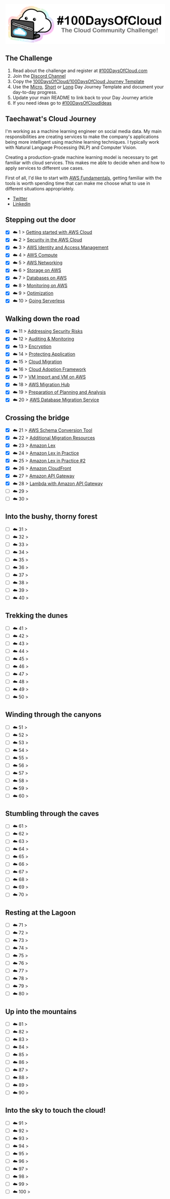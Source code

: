 <p align="center">
  <img src="banner.png">
</p>

## The Challenge
1. Read about the challenge and register at [#100DaysOfCloud.com](https://100DaysOfCloud.com)
2. Join the [Discord Channel](https://discord.gg/c6Db8nY)
3. Copy the [100DaysOfCloud/100DaysOfCloud Journey Template](https://github.com/100DaysOfCloud/100DaysOfCloud/generate)
4. Use the [Micro](Templates/000-DAY-ARTICLE-MICRO-TEMPLATE.md), [Short](Templates/001-DAY-ARTICLE-SHORT-TEMPLATE.md) or [Long](Templates/002-DAY-ARTICLE-LONG-TEMPLATE.md) Day Journey Template and document your day-to-day progress.
5. Update your main README to link back to your Day Journey article
4. If you need ideas go to [#100DaysOfCloudIdeas](https://github.com/100DaysOfCloud/100DaysOfCloudIdeas)


## Taechawat's Cloud Journey
I'm working as a machine learning engineer on social media data. My main responsibilities are creating services to make the company's applications being more intelligent using machine learning techniques. I typically work with Natural Language Processing (NLP) and Computer Vision.
<br/>

Creating a production-grade machine learning model is necessary to get familiar with cloud services. This makes me able to decide when and how to apply services to different use cases.
<br/>

First of all, I'd like to start with [AWS Fundamentals](https://www.coursera.org/specializations/aws-fundamentals), getting familiar with the tools is worth spending time that can make me choose what to use in different situations appropriately.
<br/>

- [Twitter](https://twitter.com/TaechawatK)
- [Linkedin](https://www.linkedin.com/in/taechawatk)

## Stepping out the door

- [x] ☁️ 1 > [Getting started with AWS Cloud](Journey/001/Readme.md)
- [x] ☁️ 2 > [Security in the AWS Cloud](Journey/002/Readme.md)
- [x] ☁️ 3 > [AWS Identity and Access Management](Journey/003/Readme.md)
- [x] ☁️ 4 > [AWS Compute](Journey/004/Readme.md)
- [X] ☁️ 5 > [AWS Networking](Journey/005/Readme.md)
- [x] ☁️ 6 > [Storage on AWS](Journey/006/Readme.md)
- [x] ☁️ 7 > [Databases on AWS](Journey/007/Readme.md)
- [x] ☁️ 8 > [Monitoring on AWS](Journey/008/Readme.md)
- [x] ☁️ 9 > [Optimization](Journey/009/Readme.md)
- [x] ☁️ 10 > [Going Serverless](Journey/010/Readme.md)

## Walking down the road

- [x] ☁️ 11 > [Addressing Security Risks](Journey/011/Readme.md)
- [x] ☁️ 12 > [Auditing & Monitoring](Journey/012/Readme.md)
- [x] ☁️ 13 > [Encryption](Journey/013/Readme.md)
- [x] ☁️ 14 > [Protecting Application](Journey/014/Readme.md)
- [x] ☁️ 15 > [Cloud Migration](Journey/015/Readme.md)
- [x] ☁️ 16 > [Cloud Adoption Framework](Journey/016/Readme.md)
- [x] ☁️ 17 > [VM Import and VM on AWS](Journey/017/Readme.md)
- [x] ☁️ 18 > [AWS Migration Hub](Journey/018/Readme.md)
- [x] ☁️ 19 > [Preparation of Planning and Analysis](Journey/019/Readme.md)
- [x] ☁️ 20 > [AWS Database Migration Service](Journey/020/Readme.md)

## Crossing the bridge

- [x] ☁️ 21 > [AWS Schema Conversion Tool](Journey/021/Readme.md)
- [x] ☁️ 22 > [Additional Migration Resources](Journey/022/Readme.md)
- [x] ☁️ 23 > [Amazon Lex](Journey/023/Readme.md)
- [x] ☁️ 24 > [Amazon Lex in Practice](Journey/024/Readme.md)
- [x] ☁️ 25 > [Amazon Lex in Practice #2](Journey/025/Readme.md)
- [x] ☁️ 26 > [Amazon CloudFront](Journey/026/Readme.md)
- [x] ☁️ 27 > [Amazon API Gateway](Journey/027/Readme.md)
- [x] ☁️ 28 > [Lambda with Amazon API Gateway](Journey/028/Readme.md)
- [ ] ☁️ 29 > [](Journey/029/Readme.md)
- [ ] ☁️ 30 > [](Journey/030/Readme.md)

## Into the bushy, thorny forest

- [ ] ☁️ 31 > [](Journey/031/Readme.md)
- [ ] ☁️ 32 > [](Journey/032/Readme.md)
- [ ] ☁️ 33 > [](Journey/033/Readme.md)
- [ ] ☁️ 34 > [](Journey/034/Readme.md)
- [ ] ☁️ 35 > [](Journey/035/Readme.md)
- [ ] ☁️ 36 > [](Journey/036/Readme.md)
- [ ] ☁️ 37 > [](Journey/037/Readme.md)
- [ ] ☁️ 38 > [](Journey/038/Readme.md)
- [ ] ☁️ 39 > [](Journey/039/Readme.md)
- [ ] ☁️ 40 > [](Journey/040/Readme.md)

## Trekking the dunes

- [ ] ☁️ 41 > [](Journey/041/Readme.md)
- [ ] ☁️ 42 > [](Journey/042/Readme.md)
- [ ] ☁️ 43 > [](Journey/043/Readme.md)
- [ ] ☁️ 44 > [](Journey/044/Readme.md)
- [ ] ☁️ 45 > [](Journey/045/Readme.md)
- [ ] ☁️ 46 > [](Journey/046/Readme.md)
- [ ] ☁️ 47 > [](Journey/047/Readme.md)
- [ ] ☁️ 48 > [](Journey/048/Readme.md)
- [ ] ☁️ 49 > [](Journey/049/Readme.md)
- [ ] ☁️ 50 > [](Journey/050/Readme.md)

## Winding through the canyons

- [ ] ☁️ 51 > [](Journey/051/Readme.md)
- [ ] ☁️ 52 > [](Journey/052/Readme.md)
- [ ] ☁️ 53 > [](Journey/053/Readme.md)
- [ ] ☁️ 54 > [](Journey/054/Readme.md)
- [ ] ☁️ 55 > [](Journey/055/Readme.md)
- [ ] ☁️ 56 > [](Journey/056/Readme.md)
- [ ] ☁️ 57 > [](Journey/057/Readme.md)
- [ ] ☁️ 58 > [](Journey/058/Readme.md)
- [ ] ☁️ 59 > [](Journey/059/Readme.md)
- [ ] ☁️ 60 > [](Journey/060/Readme.md)

## Stumbling through the caves

- [ ] ☁️ 61 > [](Journey/061/Readme.md)
- [ ] ☁️ 62 > [](Journey/062/Readme.md)
- [ ] ☁️ 63 > [](Journey/063/Readme.md)
- [ ] ☁️ 64 > [](Journey/064/Readme.md)
- [ ] ☁️ 65 > [](Journey/065/Readme.md)
- [ ] ☁️ 66 > [](Journey/066/Readme.md)
- [ ] ☁️ 67 > [](Journey/067/Readme.md)
- [ ] ☁️ 68 > [](Journey/068/Readme.md)
- [ ] ☁️ 69 > [](Journey/069/Readme.md)
- [ ] ☁️ 70 > [](Journey/070/Readme.md)

## Resting at the Lagoon

- [ ] ☁️ 71 > [](Journey/071/Readme.md)
- [ ] ☁️ 72 > [](Journey/072/Readme.md)
- [ ] ☁️ 73 > [](Journey/073/Readme.md)
- [ ] ☁️ 74 > [](Journey/074/Readme.md)
- [ ] ☁️ 75 > [](Journey/075/Readme.md)
- [ ] ☁️ 76 > [](Journey/076/Readme.md)
- [ ] ☁️ 77 > [](Journey/077/Readme.md)
- [ ] ☁️ 78 > [](Journey/078/Readme.md)
- [ ] ☁️ 79 > [](Journey/079/Readme.md)
- [ ] ☁️ 80 > [](Journey/080/Readme.md)

## Up into the mountains

- [ ] ☁️ 81 > [](Journey/081/Readme.md)
- [ ] ☁️ 82 > [](Journey/082/Readme.md)
- [ ] ☁️ 83 > [](Journey/083/Readme.md)
- [ ] ☁️ 84 > [](Journey/084/Readme.md)
- [ ] ☁️ 85 > [](Journey/085/Readme.md)
- [ ] ☁️ 86 > [](Journey/086/Readme.md)
- [ ] ☁️ 87 > [](Journey/087/Readme.md)
- [ ] ☁️ 88 > [](Journey/088/Readme.md)
- [ ] ☁️ 89 > [](Journey/089/Readme.md)
- [ ] ☁️ 90 > [](Journey/090/Readme.md)

## Into the sky to touch the cloud!

- [ ] ☁️ 91 > [](Journey/091/Readme.md)
- [ ] ☁️ 92 > [](Journey/092/Readme.md)
- [ ] ☁️ 93 > [](Journey/093/Readme.md)
- [ ] ☁️ 94 > [](Journey/094/Readme.md)
- [ ] ☁️ 95 > [](Journey/095/Readme.md)
- [ ] ☁️ 96 > [](Journey/096/Readme.md)
- [ ] ☁️ 97 > [](Journey/097/Readme.md)
- [ ] ☁️ 98 > [](Journey/098/Readme.md)
- [ ] ☁️ 99 > [](Journey/099/Readme.md)
- [ ] ☁️ 100 > [](Journey/100/Readme.md)
